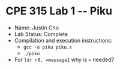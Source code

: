 # CPE 315 Lab 1 -- Piku

* Name: Justin Cho
* Lab Status: Complete
* Compilation and execution instructions:
  * `gcc -o piku piku.s`
  * `./piku`
* For `ldr r0, =message1` why is `=` needed?

